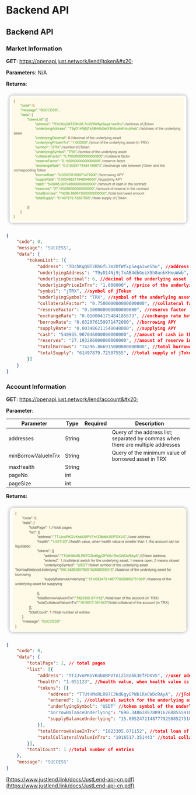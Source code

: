 # Backend API

## Backend API

### Market Information

**GET**: https://openapi.just.network/lend/jtoken&#x20;

**Parameters**: N/A&#x20;

**Returns**:

![](<../../.gitbook/assets/image (2) (1).png>)

```json
{
	"code": 0,
	"message": "SUCCESS",
	"data": {
		"tokenList": [{
			"address": "TDchKqQ8T2BhGfL7m2DfWfxp5eqa1we5hu", //address of jToken
			"underlyingAddress": "T9yD14Nj9j7xAB4dbGeiX9h8unkKHxuWwb", //address of the underlying asset 
			"underlyingDecimal": 6, //decimal of the underlying asset
			"underlyingPriceInTrx": "1.000000", //price of the underlying asset (in TRX)
			"symbol": "jTRX", //symbol of jToken
			"underlyingSymbol": "TRX", //symbol of the underlying asset
			"collateralFactor": "0.750000000000000000", //collateral factor
			"reserveFactor": "0.100000000000000000", //reserve factor
			"exchangeRate": "0.010004175484185673", //exchange rate between jToken and the corresponding Token 
			"borrowRate": "0.032076159971472000", //borrowing APY
			"supplyRate": "0.003486211548048000", //supplying APY
			"cash": "540965.907046000000000000", //amount of cash in the contract
			"reserves": "27.193286000000000000", //amount of reserve in the contract
			"totalBorrows": "74296.866915000000000000", //total borrowed amount
			"totalSupply": "61497879.72507555", //total supply of jToken
		}]
	}
}
```

### Account Information&#x20;

**GET**: https://openapi.just.network/lend/account&#x20;

**Parameter**:

<table><thead><tr><th>Parameter</th><th>Type</th><th data-type="select">Required</th><th>Description</th></tr></thead><tbody><tr><td>addresses</td><td>String</td><td></td><td>Query of the address list; separated by commas when there are multiple addresses</td></tr><tr><td>minBorrowValueInTrx</td><td>String</td><td></td><td>Query of the minimum value of borrowed asset in TRX</td></tr><tr><td>maxHealth</td><td>String</td><td></td><td></td></tr><tr><td>pageNo</td><td>int</td><td></td><td></td></tr><tr><td>pageSize</td><td>int</td><td></td><td></td></tr></tbody></table>

**Returns:**

![](<../../.gitbook/assets/image (3) (1).png>)

```json
{
	"code": 0,
	"data": {
		"totalPage": 1, // total pages
		"list": [{
			"address": "TTJJvoPKGVKnbUBPVTn1Zi8o6k3EfFDXVS", //user address
			"health": "1.051123", //health value, when health value is smaller than 1, the account can be liquidated
			"tokens": [{
				"address": "TTUtHMoRLR97C3kd6gyGPWb1ReCWDcRAyA", //jToken address
				"entered": 1, //collateral switch for the underlying asset; 1 means open, 0 means closed
				"underlyingSymbol": "USDT" //token symbol of the underlying asset
				"borrowBalanceUnderlying": "690.34863897809162688555918", //balance of the underlying asset for borrowing 
				"supplyBalanceUnderlying": "15.00524721487779258852751065", //balance of the underlying asset for supplying
			}],
			"totalBorrowValueInTrx": "1823305.071152", //total loan of the account (in TRX)
			"totalCollateralValueInTrx": "1916517.351443" //total collateral of the account (in TRX)
		}],
		"totalCount": 1 //total number of entries
	},
	"message": "SUCCESS"
}
```

[https://www.justlend.link/docs/JustLend-api-cn.pdf](https://www.justlend.link/docs/JustLend-api-cn.pdf)
